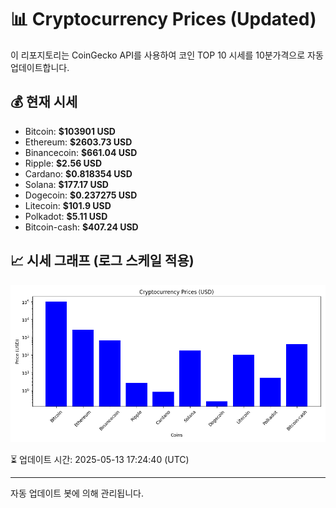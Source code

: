 
# 📊 Cryptocurrency Prices (Updated)

이 리포지토리는 CoinGecko API를 사용하여 코인 TOP 10 시세를 10분가격으로 자동 업데이트합니다.

## 💰 현재 시세
- Bitcoin: **$103901 USD**
- Ethereum: **$2603.73 USD**
- Binancecoin: **$661.04 USD**
- Ripple: **$2.56 USD**
- Cardano: **$0.818354 USD**
- Solana: **$177.17 USD**
- Dogecoin: **$0.237275 USD**
- Litecoin: **$101.9 USD**
- Polkadot: **$5.11 USD**
- Bitcoin-cash: **$407.24 USD**

## 📈 시세 그래프 (로그 스케일 적용)
![Crypto Prices](crypto_prices.png)

⏳ 업데이트 시간: 2025-05-13 17:24:40 (UTC)

---
자동 업데이트 봇에 의해 관리됩니다.
